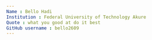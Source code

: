 ```yaml
---
Name : Bello Hadi
Institution : Federal University of Technology Akure
Quote : what you good at do it best
GitHub username : bello2609
---
```

